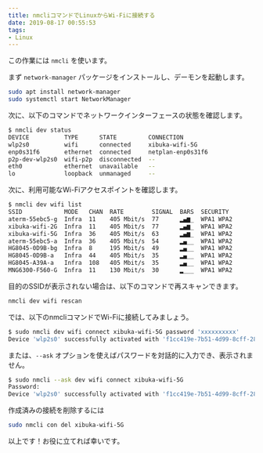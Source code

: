 ```yaml
---
title: nmcliコマンドでLinuxからWi-Fiに接続する
date: 2019-08-17 00:55:53
tags:
- Linux
---
```


この作業には `nmcli` を使います。

まず `network-manager` パッケージをインストールし、デーモンを起動します。

```sh
sudo apt install network-manager
sudo systemctl start NetworkManager
```

次に、以下のコマンドでネットワークインターフェースの状態を確認します。

```sh
$ nmcli dev status
DEVICE          TYPE      STATE         CONNECTION
wlp2s0          wifi      connected     xibuka-wifi-5G
enp0s31f6       ethernet  connected     netplan-enp0s31f6
p2p-dev-wlp2s0  wifi-p2p  disconnected  --
eth0            ethernet  unavailable   --
lo              loopback  unmanaged     --
```

次に、利用可能なWi-Fiアクセスポイントを確認します。

```sh
$ nmcli dev wifi list 
SSID            MODE   CHAN  RATE        SIGNAL  BARS  SECURITY  
aterm-55ebc5-g  Infra  11    405 Mbit/s  77      ▂▄▆_  WPA1 WPA2 
xibuka-wifi-2G  Infra  11    405 Mbit/s  77      ▂▄▆_  WPA1 WPA2 
xibuka-wifi-5G  Infra  36    405 Mbit/s  63      ▂▄▆_  WPA1 WPA2 
aterm-55ebc5-a  Infra  36    405 Mbit/s  54      ▂▄__  WPA1 WPA2 
HG8045-0D9B-bg  Infra  8     195 Mbit/s  49      ▂▄__  WPA1 WPA2 
HG8045-0D9B-a   Infra  44    405 Mbit/s  35      ▂▄__  WPA1 WPA2 
HG8045-A39A-a   Infra  108   405 Mbit/s  35      ▂▄__  WPA1 WPA2 
MNG6300-F560-G  Infra  11    130 Mbit/s  30      ▂___  WPA1 WPA2 
```

目的のSSIDが表示されない場合は、以下のコマンドで再スキャンできます。

```sh
nmcli dev wifi rescan
```

では、以下のnmcliコマンドでWi-Fiに接続してみましょう。

```sh
$ sudo nmcli dev wifi connect xibuka-wifi-5G password 'xxxxxxxxxx'
Device 'wlp2s0' successfully activated with 'f1cc419e-7b51-4d99-8cff-2894dc054f19'.
```

または、`--ask` オプションを使えばパスワードを対話的に入力でき、表示されません。

```sh
$ sudo nmcli --ask dev wifi connect xibuka-wifi-5G 
Password:
Device 'wlp2s0' successfully activated with 'f1cc419e-7b51-4d99-8cff-2894dc054f19'.
```

作成済みの接続を削除するには

```sh
sudo nmcli con del xibuka-wifi-5G
```

以上です！お役に立てれば幸いです。
